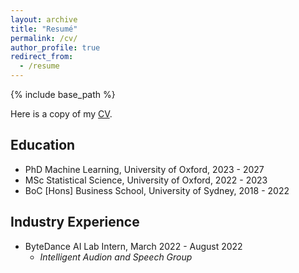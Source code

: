 ```yaml
---
layout: archive
title: "Resumé"
permalink: /cv/
author_profile: true
redirect_from:
  - /resume
---
```


{% include base_path %}

Here is a copy of my [CV](\files\resume.pdf).

Education
------
* PhD Machine Learning, University of Oxford, 2023 - 2027
* MSc Statistical Science, University of Oxford, 2022 - 2023
* BoC \[Hons\] Business School, University of Sydney, 2018 - 2022

Industry Experience
------
* ByteDance AI Lab Intern, March 2022 - August 2022
  * *Intelligent Audion and Speech Group* 
